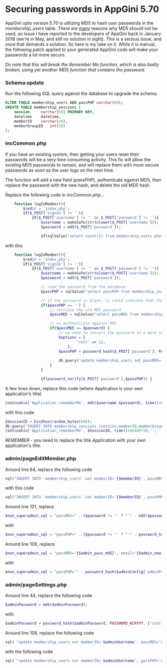 # Securing passwords in AppGini 5.70
AppGini upto version 5.70 is utilizing MD5 to hash user passwords in the _membership_users_ table.  There are [many](https://en.wikipedia.org/wiki/MD5#Overview_of_security_issues) reasons why MD5 should not be used, an issue I have reported to the developers of AppGini back in January 2018 (we're in May, and still no solution in sight).  This is a serious issue, and once that demands a solution.  So here is my take on it.  While it is manual, the following patch applied to your generated AppGini code will make your passwords a lot more secure.

*Do note that this will break the _Remember Me_ function, which is also badly broken, using yet another MD5 function that contains the password.*

### Schema update
Run the following SQL query against the database to upgrade the schema.
```sql
ALTER TABLE membership_users ADD passPHP varchar(60);
CREATE TABLE membership_sessions (
	session 	varchar(60) PRIMARY KEY,
	datetime	datetime,
	memberID	varchar(20),
	memberGroupID	int(10)
);
```
### incCommon.php
If you have an existing system, then getting your users reset their passwords will be a very time consuming activity.  This fix will allow the existing MD5 passwords to remain, and will replace them with more secure passwords as soon as the user logs on the next time.

The function will add a new field (_passPHP_), authenticate against MD5, then replace the password with the new hash, and delete the old MD5 hash.

Replace the following code in *incCommon.php*...
```php
	function logInMember(){
		$redir = 'index.php';
		if($_POST['signIn'] != ''){
			if($_POST['username'] != '' && $_POST['password'] != ''){
				$username = makeSafe(strtolower($_POST['username']));
				$password = md5($_POST['password']);

				if(sqlValue("select count(1) from membership_users where lcase(memberID)='$username' and passMD5='$password' and isApproved=1 and isBanned=0")==1){
```
with this
```php
	function logInMember(){
		$redir = 'index.php';
		if($_POST['signIn'] != ''){
			if($_POST['username'] != '' && $_POST['password'] != ''){
				$username = makeSafe(strtolower($_POST['username']));
				$password = md5($_POST['password']);

				// read the password from the database
				$passPHP = sqlValue("select passPHP from membership_users where lcase(memberID)='$username' and isApproved=1 and isBanned=0");

				// if the password is blank, it could indicate that the password was not converted to PHP yet
				if($passPHP == '') {
					// retrieve the old MD5 password
					$passMD5 = sqlValue("select passMD5 from membership_users where lcase(memberID)='$username' and isApproved=1 and isBanned=0");

					// == authenticate against MD5
					if($passMD5 == $password) {
						// we need to convert the password to a more secure hashing algorithm
						$options = [
			    				'cost' => 12,
		    				];
						$passPHP = password_hash($_POST['password'], PASSWORD_BCRYPT, $options);
						
						db_query("update membership_users set passMD5='', passPHP='$passPHP' where lcase(memberID)='$username' and isApproved=1 and isBanned=0");
					}
				}

				if(password_verify($_POST['password'],$passPHP)) {
```
A few lines down, replace this code (where Application is your own application's title)
```php
@setcookie('Application_rememberMe', md5($username.$password), time()+86400*30);
```
with this code
```php
$SessionID = bin2hex(random_bytes(60));
db_query("INSERT INTO membership_sessions (session,memberID,memberGroupID,datetime) values('$SessionID','" . makeSafe($username) . "'," . makeSafe($_SESSION['memberGroupID']) . ",CURRENT_TIMESTAMP)");
@setcookie('Application_rememberMe', $SessionID, time()+86400*30,'','',isset($_SERVER["HTTPS"]), true);
```
*REMEMBER* - you need to replace the title _Application_ with your own application's title.
### admin/pageEditMember.php
Around line 64, replace the following code
```php
sql("INSERT INTO `membership_users` set memberID='{$memberID}', passMD5='" . md5($password) . "', email='{$email}', signupDate='" . @date('Y-m-d') . "', groupID='{$groupID}', isBanned='{$isBanned}', isApproved='{$isApproved}', {$customs_sql} comments='{$comments}'", $eo);
```
with this code
```php
sql("INSERT INTO `membership_users` set memberID='{$memberID}', passPHP='" . password_hash($password, PASSWORD_BCRYPT, ['cost' => 12]) . "', email='{$email}', signupDate='" . @date('Y-m-d') . "', groupID='{$groupID}', isBanned='{$isBanned}', isApproved='{$isApproved}', {$customs_sql} comments='{$comments}'", $eo);	
```
Around line 101, replace
```php
$non_superadmin_sql = "passMD5=" . ($password != '' ? "'" . md5($password) . "'" : "passMD5") . ", email='{$email}', groupID='{$groupID}', isBanned='{$isBanned}', isApproved='{$isApproved}', ";
```
with
```php
$non_superadmin_sql = "passPHP=" . ($password != '' ? "'" . password_hash($password, PASSWORD_BCRYPT, ['cost' => 12]) . "'" : "passPHP") . ", email='{$email}', groupID='{$groupID}', isBanned='{$isBanned}', isApproved='{$isApproved}', ";
```
Around line 109, replace
```php
$non_superadmin_sql = "passMD5='{$admin_pass_md5}', email='{$admin_email}', isBanned='0', isApproved='1', ";
```
with
```php
$non_superadmin_sql = "passPHP='" . password_hash($adminConfig['adminPassword'], PASSWORD_BCRYPT, ['cost' => 12]) . "', email='{$admin_email}', isBanned='0', isApproved='1', ";
```
### admin/pageSettings.php
Around line 44, replace the following code
```php
$adminPassword = md5($adminPassword);
```
with
```php
$adminPassword = password_hash($adminPassword, PASSWORD_BCRYPT, ['cost' => 12]);
````

Around line 108, replace the following code
```php
sql( "update membership_users set memberID='$adminUsername', passMD5='$adminPassword', email='{$post['senderEmail']}', comments=concat_ws('', comments, '\\n', '".str_replace ( "<DATE>" , @date('Y-m-d') , $Translation['record updated automatically'] ) ."') where lcase(memberID)='" . makeSafe(strtolower($adminConfig['adminUsername'])) . "'" , $eo);
```
with the following code
```php
sql( "update membership_users set memberID='$adminUsername', passPHP='$adminPassword', email='{$post['senderEmail']}', comments=concat_ws('', comments, '\\n', '".str_replace ( "<DATE>" , @date('Y-m-d') , $Translation['record updated automatically'] ) ."') where lcase(memberID)='" . makeSafe(strtolower($adminConfig['adminUsername'])) . "'" , $eo);
```


